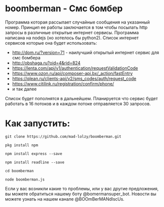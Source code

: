 # boomberman - Смс бомбер

Программа которая рассылает случайные сообщения на указанный номер. 
Принцип ее работы заключается в том чтобы посылать http запросы в различные открытые интернет сервисы. 
Программа написана на nodejs (но хотелось бы python2). Список интернет сервисов которые она будет использовать:

* http://dom.ru/?version=71 -  наилучший открытый интернет сервис для смс бомбера
* http://obshaga.ru?oid=4&rid=824
* https://lenta.com/api/v1/authentication/requestValidationCode
* https://www.ozon.ru/api/composer-api.bx/_action/fastEntry
* https://qlean.ru/clients-api/v2/sms_codes/auth/request_code
* https://www.citilink.ru/registration/confirm/phone/
* и так далее

Список будет пополнятся в дальнейшем. Планируется что сервис будет работать в 16 потоков и в каждом потоке отправляется 30 запросов. 

# Как запустить:

```git clone https://github.com/mad-lolzy/boomberman.git```


```pkg install npm```


```npm install express --save```


```npm install readline --save```


```cd boomberman```


```node boomberman.js```


Если у вас возникли какие то проблемы, или у вас другие предложения, вы можете обратиться нашему боту @bomermansuper_bot. 
Новости вы можете узнать на нашем канале @BOOmBerMANdIscUs.
